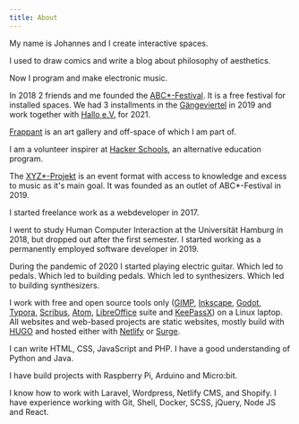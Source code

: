 ```yaml
---
title: About
---
```

My name is Johannes and I create interactive spaces.

I used to draw comics and write a blog about philosophy of aesthetics.

Now I program and make electronic music.

In 2018 2 friends and me founded the [ABC*-Festival](https://abcfestival.de). It is a free festival for installed spaces. We had 3 installments in the [Gängeviertel](https://das-gaengeviertel.info/) in 2019 and work together with [Hallo e.V.](https://hallohallohallo.org/de) for 2021.

[Frappant](https://frappant.org) is an art gallery and off-space of which I am part of.

I am a volunteer inspirer at [Hacker Schools](https://hacker-school.de/), an alternative education program.

The [XYZ*-Projekt](https://xyzfestival.de) is an event format with access to knowledge and excess to music as it's main goal. It was founded as an outlet of ABC*-Festival in 2019.

I started freelance work as a webdeveloper in 2017.

I went to study Human Computer Interaction at the Universität Hamburg in 2018, but dropped out after the first semester. I started working as a permanently employed software developer in 2019.

During the pandemic of 2020 I started playing electric guitar. Which led to pedals. Which led to building pedals. Which led to synthesizers. Which led to building synthesizers.

I work with free and open source tools only ([GIMP](https://www.gimp.org/), [Inkscape](https://inkscape.org/), [Godot](https://godotengine.org/), [Typora](https://typora.io/), [Scribus](https://www.scribus.net/), [Atom](https://atom.io/), [LibreOffice](https://www.libreoffice.org/) suite and [KeePassX](https://www.keepassx.org/)) on a Linux laptop. All websites and web-based projects are static websites, mostly build with [HUGO](https://gohugo.io/) and hosted either with [Netlify](https://www.netlify.com/) or [Surge](https://surge.sh/).

I can write HTML, CSS, JavaScript and PHP. I have a good understanding of Python and Java.

I have build projects with Raspberry Pi, Arduino and Micro:bit.

I know how to work with Laravel, Wordpress, Netlify CMS, and Shopify. I have experience working with Git, Shell, Docker, SCSS, jQuery, Node JS and React.
